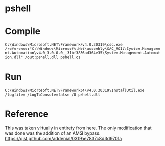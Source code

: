 # pshell

# Compile
`C:\Windows\Microsoft.NET\Framework\v4.0.30319\csc.exe  /reference:"C:\Windows\Microsoft.Net\assembly\GAC_MSIL\System.Management.Automation\v4.0_3.0.0.0__31bf3856ad364e35\System.Management.Automation.dll" /out:pshell.dll pshell.cs`

# Run 
`C:\Windows\Microsoft.NET\Framework64\v4.0.30319\InstallUtil.exe /logfile= /LogToConsole=false /U pshell.dll`
# Reference
This was taken virtually in entirety from here. The only modification that was done was the addition of an AMSI bypass. 
https://gist.github.com/addenial/0319ae7837c8d3d9701a
